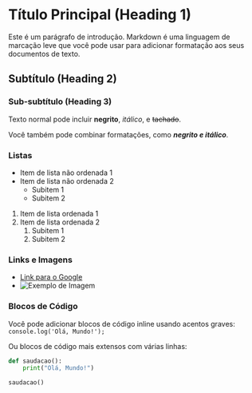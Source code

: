# Título Principal (Heading 1)

Este é um parágrafo de introdução. Markdown é uma linguagem de marcação leve que você pode usar para adicionar formatação aos seus documentos de texto.

## Subtítulo (Heading 2)

### Sub-subtítulo (Heading 3)

Texto normal pode incluir **negrito**, *itálico*, e ~~tachado~~. 

Você também pode combinar formatações, como **_negrito e itálico_**.

### Listas

- Item de lista não ordenada 1
- Item de lista não ordenada 2
  - Subitem 1
  - Subitem 2

1. Item de lista ordenada 1
2. Item de lista ordenada 2
   1. Subitem 1
   2. Subitem 2

### Links e Imagens

- [Link para o Google](https://www.google.com)
- ![Exemplo de Imagem](https://via.placeholder.com/150)

### Blocos de Código

Você pode adicionar blocos de código inline usando acentos graves: `console.log('Olá, Mundo!');`

Ou blocos de código mais extensos com várias linhas:

```python
def saudacao():
    print("Olá, Mundo!")

saudacao()
```
